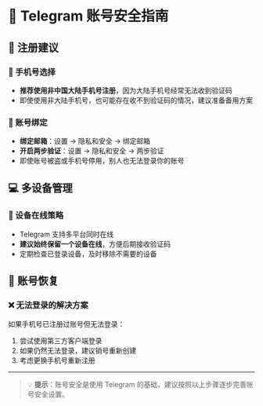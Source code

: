 # 🔐 Telegram 账号安全指南

## 📝 注册建议

### 📱 手机号选择
- **推荐使用非中国大陆手机号注册**，因为大陆手机号经常无法收到验证码
- 即使使用非大陆手机号，也可能存在收不到验证码的情况，建议准备备用方案

### 🔗 账号绑定
- **绑定邮箱**：设置 → 隐私和安全 → 绑定邮箱
- **开启两步验证**：设置 → 隐私和安全 → 两步验证
- 即使账号被盗或手机号停用，别人也无法登录你的账号

## 💻 多设备管理

### 📡 设备在线策略
- Telegram 支持多平台同时在线
- **建议始终保留一个设备在线**，方便后期接收验证码
- 定期检查已登录设备，及时移除不需要的设备

## 🔄 账号恢复

### ❌ 无法登录的解决方案
如果手机号已注册过账号但无法登录：
1. 尝试使用第三方客户端登录
2. 如果仍然无法登录，建议销号重新创建
3. 考虑更换手机号重新注册

---

> 💡 **提示**：账号安全是使用 Telegram 的基础，建议按照以上步骤逐步完善账号安全设置。
